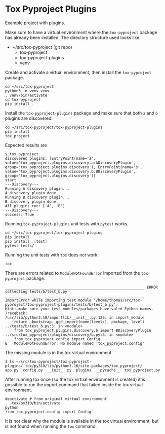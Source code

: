 # Tox Pyproject Plugins

Example project with plugins.

Make sure to have a virtual environment where the `tox-pyproject` package has already been installed.
The directory structure used looks like:

- ~/src/tox-pyproject (git repo)
  - tox-pyproject
  - tox-pyproject-plugins
  - venv

Create and activate a virtual environment, then install the `tox-pyproject` package.

```shell
cd ~/src/tox-pyproject
python3 -m venv venv
. venv/bin/activate
cd tox-pyproject
pip install .
```

Install the `tox-pyproject-plugins` package and make sure that both `a` and `b` plugins are discovered.

```shell
cd ~/src/tox-pyproject/tox-pyproject-plugins
pip install .
tox_project
```

Expected results are

```shell
$ tox_pyproject
discovered plugins: [EntryPoint(name='a', value='tox_pyproject.plugins.discovery.a:ADiscoveryPlugin', group='tox_pyproject.plugins.discovery'), EntryPoint(name='b', value='tox_pyproject.plugins.discovery.b:BDiscoveryPlugin', group='tox_pyproject.plugins.discovery')]
start
---Discovery---
Running A discovery plugin...
A discovery plugin done.
Running B discovery plugin...
B discovery plugin done.
All plugins run: ['A', 'B']
---Discovery---
success: True
```

Running `tox-pyproject-plugins` unit tests with `pytest` works.

```shell
cd ~/src/tox-pyproject/tox-pyproject-plugins
pip install .
pip install .[test]
pytest tests/
```

Running the unit tests with `tox` does not work.

```shell
tox
```

There are errors related to `ModuleNotFoundError` imported from the `tox-pyproject` package.

```shell
_______________________________________________________________ ERROR collecting tests/b/test_b.py _______________________________________________________________
ImportError while importing test module '/home/thomas/src/tox-pyproject/tox-pyproject-plugins/tests/b/test_b.py'.
Hint: make sure your test modules/packages have valid Python names.
Traceback:
/usr/lib/python3.10/importlib/__init__.py:126: in import_module
    return _bootstrap._gcd_import(name[level:], package, level)
../tests/b/test_b.py:5: in <module>
    from tox_pyproject.plugins.discovery.b import BDiscoveryPlugin
../src/tox_pyproject/plugins/discovery/b.py:3: in <module>
    from tox_pyproject.config import Config
E   ModuleNotFoundError: No module named 'tox_pyproject.config'
```

The missing module is in the tox virtual environment.

```shell
$ ls ~/src/tox-pyproject/tox-pyproject-plugins/.tox/py310/lib/python3.10/site-packages/tox_pyproject/
app.py  config.py  __init__.py  plugins  __pycache__  tox_pyproject.py
```

After running tox once (so the tox virtual environment is created) it is possible to run the import command that failed
inside the tox virtual environment.

```shell
deactivate # from original virtual environment
. .tox/py310/bin/activate
python
from tox_pyproject.config import Config
```

It is not clear why the module is available in the tox virtual environment, but is not found when running the `tox`
command.
